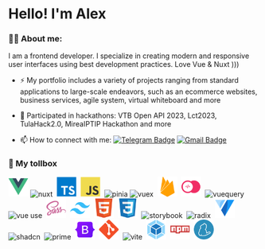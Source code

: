 # Hello! I'm Alex

### :man_technologist: About me:

<p>
I am a frontend developer. I specialize in creating modern and responsive user interfaces using best development practices. Love Vue & Nuxt )))
</p>

- :zap: My portfolio includes a variety of projects ranging from standard applications to large-scale endeavors, such as an ecommerce websites, business services, agile system, virtual whiteboard and more

- :telescope: Participated in hackathons: VTB Open API 2023, Lct2023, TulaHack2.0, MireaIPTIP Hackathon and more

- :mailbox: How to connect with me: [![Telegram Badge](https://img.shields.io/badge/-youngjuicycashrussia-blue?style=flat&logo=Telegram&logoColor=white)](https://t.me/youngjuicycashrussia) [![Gmail Badge](https://img.shields.io/badge/-gmail-red?style=flat&logo=Gmail&logoColor=white)](mailto:1alexpeshkov@gmail.com)

### 🧰 My tollbox

<div>
  <img src="https://github.com/devicons/devicon/blob/master/icons/vuejs/vuejs-original.svg" title="vue" alt="vue" width="40" height="40"/>
  <img src="https://seeklogo.com/images/N/nuxt-logo-1CCC5F38FD-seeklogo.com.png" title="nuxt" alt="nuxt" width="45" height="35"/>&nbsp;
  <img src="https://github.com/devicons/devicon/blob/master/icons/typescript/typescript-original.svg" title="ts" alt="ts" width="40" height="40"/>&nbsp;
  <img src="https://github.com/devicons/devicon/blob/master/icons/javascript/javascript-original.svg" title="js" alt="js" width="40" height="40"/>&nbsp;
    <img src="https://pinia.vuejs.org/logo.svg" title="pinia" alt="pinia" width="40" height="40"/>
    <img src="https://user-images.githubusercontent.com/7110136/29002857-9e802f08-7ab4-11e7-9c31-604b5d0d0c19.png" title="vuex" alt="vuex" width="40" height="40"/>&nbsp;
      <img src="https://github.com/devicons/devicon/blob/master/icons/firebase/firebase-plain.svg" title="firebase" alt="firebase" width="40" height="40"/>&nbsp;
      <img src="https://github.com/devicons/devicon/blob/master/icons/appwrite/appwrite-original.svg" title="appwrite" alt="appwrite" width="40" height="40"/>&nbsp;
      <img src="https://vue-query-next-gen.vercel.app/vue-query.png" title="vuequery" alt="vuequery" width="40" height="40"/>&nbsp;&nbsp;
         <img src="https://seeklogo.com/images/V/vueuse-logo-C7294BFD15-seeklogo.com.png" title="vue use" alt="vue use" width="30" height="35"/>&nbsp;
  <img src="https://github.com/devicons/devicon/blob/master/icons/sass/sass-original.svg" title="sass/scss" alt="sass/scss" width="40" height="40"/>&nbsp;
  <img src="https://github.com/devicons/devicon/blob/master/icons/tailwindcss/tailwindcss-original.svg" title="tailwind" alt="tailwind" width="40" height="40"/>&nbsp;
  <!-- <img src="https://github.com/devicons/devicon/blob/master/icons/react/react-original.svg" title="react" alt="react" width="40" height="40"/>&nbsp -->
  <img src="https://github.com/devicons/devicon/blob/master/icons/html5/html5-original.svg" title="html5" alt="html5" width="40" height="40"/>&nbsp;
  <img src="https://github.com/devicons/devicon/blob/master/icons/css3/css3-original.svg" title="css" alt="css" width="40" height="40"/>&nbsp;
  <img src="https://www.svgrepo.com/show/354397/storybook-icon.svg" title="storybook" alt="storybook" width="40" height="40"/>&nbsp;
   <img src="https://www.radix-vue.com/logo.svg" title="radix" alt="radix" width="40" height="40"/>&nbsp;
  <img src="https://github.com/devicons/devicon/blob/master/icons/vuetify/vuetify-original.svg" title="vuetify" alt="vuetify" width="40" height="40"/>&nbsp;
  <img src="https://encrypted-tbn0.gstatic.com/images?q=tbn:ANd9GcQAjouFTAB2PcXfnfkjy1SUjkaMeaymXnzoOA&usqp=CAU" title="shadcn" alt="shadcn" width="40" height="40"/>&nbsp;
  <img src="https://www.primefaces.org/wp-content/uploads/2019/12/primevue-logo.png" title="prime" alt="prime" width="40" height="40"/>&nbsp;
  <img src="https://github.com/devicons/devicon/blob/master/icons/bootstrap/bootstrap-original.svg" title="bootstrap" alt="bootstrap" width="40" height="40"/>&nbsp;
    <img src="https://github.com/devicons/devicon/blob/master/icons/git/git-original.svg" title="git" alt="git" width="40" height="40"/>&nbsp;
    <img src="https://vitejs.dev/logo.svg" title="vite" alt="vite" width="40" height="40"/>&nbsp;
  <img src="https://github.com/devicons/devicon/blob/master/icons/webpack/webpack-original.svg" title="webpack" alt="webpack" width="40" height="40"/>&nbsp;
  <img src="https://github.com/devicons/devicon/blob/master/icons/npm/npm-original-wordmark.svg" title="npm" alt="npm" width="40" height="40"/>&nbsp;
  <img src="https://github.com/devicons/devicon/blob/master/icons/yarn/yarn-original.svg" title="yarn" alt="yarn" width="40" height="40"/>&nbsp;
</div>

